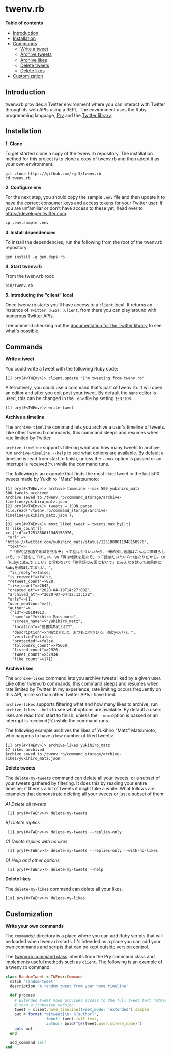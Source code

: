 # twenv.rb

**Table of contents**

* [Introduction](#introduction)
* [Installation](#installation)
* [Commands](#commands)
  * [Write a tweet](#commands-write-a-tweet)
  * [Archive tweets](#commands-archive-a-timeline)
  * [Archive likes](#commands-archive-likes)
  * [Delete tweets](#commands-delete-your-tweets)
  * [Delete likes](#commands-delete-your-likes)
* [Customization](#custom)


## <a id='#introduction'> Introduction </a>

twenv.rb provides a Twitter environment where you can interact with Twitter
through its web APIs using a REPL. The environment uses the Ruby programming language,
[Pry](https://github.com/pry/pry#readme) and the [Twitter library](https://github.com/sferik/twitter).

## <a id='#installation'> Installation </a>

__1. Clone__

To get started clone a copy of the twenv.rb repository.
The installation method for this project is to clone a copy of twenv.rb and
then adopt it as your own environment.  

	git clone https://github.com/rg-3/twenv.rb
	cd twenv.rb

__2. Configure env__

For the next step, you should copy the sample `.env` file and then update it to
have the correct consumer keys and access tokens for your Twitter user. If you
are unfamiliar or don't have access to these yet, head over to https://developer.twitter.com.

	cp .env.sample .env

__3. Install dependencies__

To install the dependencies, run the following from the root of the twenv.rb repository:

	gem install -g gem.deps.rb

__4. Start twenv.rb__

From the twenv.rb root:

	bin/twenv.rb

__5. Introducing the "client" local__

Once twenv.rb starts you'll have access to a `client` local. It returns an instance
of `Twitter::REST::Client`, from there you can play around with numerous
Twitter APIs.

I recommend checking out the
[documentation for the Twitter library](https://www.rubydoc.info/gems/twitter)
to see what's possible.

## <a id='commands'> Commands </a>

**<a id='commands-write-a-tweet'>Write a tweet</a>**

You could write a tweet with the following Ruby code:

    [1] pry(#<TWEnv>)> client.update "I'm tweeting from twenv.rb"

Alternatively, you could use a command that's part of twenv.rb. It will open an
editor and after you exit post your tweet. By default the `nano` editor is used,
this can be changed in the `.env` file by setting `$EDITOR`.

    [1] pry(#<TWEnv>)> write-tweet

__<a id='commands-archive-a-timeline'>Archive a timeline</a>__

The `archive-timeline` command lets you archive a user's timeline of tweets. Like
other twenv.rb commands, this command sleeps and resumes when rate limited by
Twitter.

`archive-timeline` supports filtering what and how many tweets to archive, run
`archive-timeline --help` to see what options are available. By default a
timeline is read from start to finish, unless the `--max` option is passed or
an interrupt is received(`^C`) while the command runs.

The following is an example that finds the most liked tweet in the last 500
tweets made by Yukihiro "Matz" Matsumoto:

	[1] pry(#<TWEnv>)> archive-timeline --max 500 yukihiro_matz
	500 tweets archived
	Archive saved to /twenv.rb/command_storage/archive-timeline/yukihiro_matz.json
	[2] pry(#<TWEnv>)> tweets = JSON.parse File.read('/twenv.rb/command_storage/archive-timeline/yukihiro_matz.json');
	...
	[3] pry(#<TWEnv>)> most_liked_tweet = tweets.max_by{|t| t['like_count']}
	=> {"id"=>1251880011948158976,
	 "url" => "https://twitter.com/yukihiro_matz/status/1251880011948158976",
	 "text"=>
	  "「動的型言語で地獄を見るぞ」って話はもういいから、「俺の推し言語はこんなに素晴らしいぞ」って話をしてほしい。\n「俺は地獄を見たぞ」って話はだいたい八つ当たりだから。\n「Rubyに滅んでほしい」と言わないで「俺言語の天国においで」とみんなを誘って結果的にRubyを滅ぼしてほしい。",
      "is_reply"=>false,
	 "is_retweet"=>false,
	 "retweet_count"=>828,
	 "like_count"=>2642,
	 "created_at"=>"2020-04-19T14:27:08Z",
	 "archived_at"=>"2020-07-04T22:13:17Z",
	 "urls"=>[],
	 "user_mentions"=>[],
	 "author"=>
	  {"id"=>20104013,
	   "name"=>"Yukihiro Matsumoto",
	   "screen_name"=>"yukihiro_matz",
	   "location"=>"島根県Matz江市",
	   "description"=>"Matzまたは、まつもとゆきひろ。Rubyのパパ。",
	   "verified"=>false,
	   "protected"=>false,
	   "followers_count"=>75660,
	   "listed_count"=>2926,
	   "tweet_count"=>32934,
	   "like_count"=>17}}

__<a id='commands-archive-likes'>Archive likes</a>__

The `archive-likes` command lets you archive tweets liked by a given user. Like
other twenv.rb commands, this command sleeps and resumes when rate limited by
Twitter. In my experience, rate limiting occurs frequently on this API, more so
than other Twitter APIs I have tried.

`archive-likes` supports filtering what and how many likes to archive, run
`archive-likes --help` to see what options are available. By default a users
likes are read from start to finish, unless the `--max` option is passed
or an interrupt is received(`^C`) while the command runs.

The following example archives the likes of Yukihiro "Matz" Matsumoto, who
happens to have a low number of liked tweets:

    [1] pry(#<TWEnv>)> archive-likes yukihiro_matz
    17 likes archived
    Archive saved to /twenv.rb/command_storage/archive-likes/yukihiro_matz.json

 __<a id='commands-delete-your-tweets'>Delete tweets</a>__

 The `delete-my-tweets` command can delete all your tweets, or a subset
 of your tweets gathered by filtering. It does this by reading your entire
 timeline; if there's a lot of tweets it might take a while. What follows are
 examples that demonstrate deleting all your tweets or just a subset of them:

 *A) Delete all tweets*

     [1] pry(#<TWEnv>)> delete-my-tweets

 *B) Delete replies*

     [1] pry(#<TWEnv>)> delete-my-tweets --replies-only

 *C) Delete replies with no likes*

     [1] pry(#<TWEnv>)> delete-my-tweets --replies-only --with-no-likes

 *D) Help and other options*

     [1] pry(#<TWEnv>)> delete-my-tweets --help

__<a id='commands-delete-your-likes'>Delete likes</a>__

The `delete-my-likes` command can delete all your likes.

    [1s] pry(#<TWEnv>)> delete-my-likes

## <a id='custom'>Customization</a>

__Write your own commands__

The `commands/` directory is a place where you can add Ruby scripts that will be
loaded when twenv.rb starts. It's intended as a place you can add your own commands
and scripts that can be kept outside version control.

The [twenv.rb command class](https://github.com/rg-3/tenv.rb/blob/master/lib/twenv/command.rb)
inherits from the Pry command class and implements useful methods such as `client`. The following
is an example of a twenv.rb command:

```ruby
class RandomTweet < TWEnv::Command
  match 'random-tweet'
  description 'A random tweet from your home timeline'

  def process
    # Extended tweet mode provides access to the full tweet text rather
    # than a truncated version.
    tweet = client.home_timeline(tweet_mode: 'extended').sample
    out = format "%{tweet}\n- %{author}",
                  tweet: tweet.full_text,
                  author: bold("@#{tweet.user.screen_name}")
    puts out
  end

  add_command self
end
```
